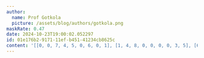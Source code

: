 ```yaml
---
author:
  name: Prof Gotkola
  picture: /assets/blog/authors/gotkola.png
maskRate: 0.47
date: 2024-10-23T19:00:02.052297
id: 01e176b2-9171-11ef-b451-41234cb8625c
content: '[[0, 0, 7, 4, 5, 0, 6, 0, 1], [1, 4, 8, 0, 0, 0, 0, 3, 5], [6, 0, 3, 0, 0, 0, 2, 4, 9], [3, 8, 1, 0, 9, 0, 0, 2, 0], [0, 0, 0, 3, 8, 5, 0, 1, 6], [0, 0, 5, 0, 0, 7, 0, 9, 3], [5, 0, 9, 8, 6, 0, 0, 0, 0], [2, 0, 0, 5, 3, 1, 9, 0, 8], [8, 1, 6, 0, 0, 9, 0, 0, 0]]'
---
```

